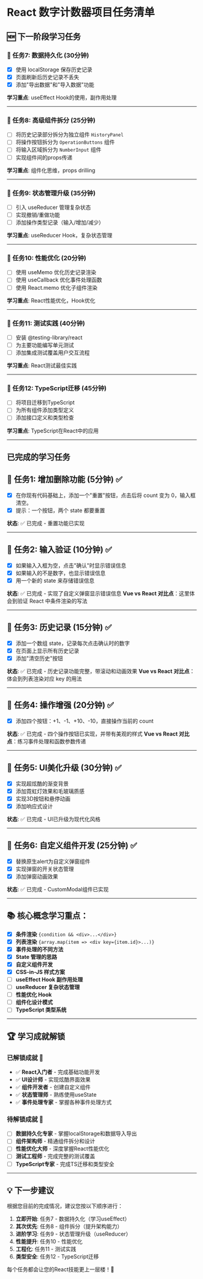 # React 数字计数器项目任务清单

## 🆕 下一阶段学习任务

### 🎯 任务7: 数据持久化 (30分钟)
- [x] 使用 localStorage 保存历史记录
- [x] 页面刷新后历史记录不丢失
- [x] 添加"导出数据"和"导入数据"功能

**学习重点**: useEffect Hook的使用，副作用处理

---

### 🎯 任务8: 高级组件拆分 (25分钟)
- [ ] 将历史记录部分拆分为独立组件 `HistoryPanel`
- [ ] 将操作按钮拆分为 `OperationButtons` 组件
- [ ] 将输入区域拆分为 `NumberInput` 组件
- [ ] 实现组件间的props传递

**学习重点**: 组件化思维，props drilling

---

### 🎯 任务9: 状态管理升级 (35分钟)
- [ ] 引入 useReducer 管理复杂状态
- [ ] 实现撤销/重做功能
- [ ] 添加操作类型记录（输入/增加/减少）

**学习重点**: useReducer Hook，复杂状态管理

---

### 🎯 任务10: 性能优化 (20分钟)
- [ ] 使用 useMemo 优化历史记录渲染
- [ ] 使用 useCallback 优化事件处理函数
- [ ] 使用 React.memo 优化子组件渲染

**学习重点**: React性能优化，Hook优化

---

### 🎯 任务11: 测试实践 (40分钟)
- [ ] 安装 @testing-library/react
- [ ] 为主要功能编写单元测试
- [ ] 添加集成测试覆盖用户交互流程

**学习重点**: React测试最佳实践

---

### 🎯 任务12: TypeScript迁移 (45分钟)
- [ ] 将项目迁移到TypeScript
- [ ] 为所有组件添加类型定义
- [ ] 添加接口定义和类型检查

**学习重点**: TypeScript在React中的应用

---

## 已完成的学习任务

## 🎯 任务1: 增加删除功能 (5分钟) ✅
- [x] 在你现有代码基础上，添加一个"重置"按钮，点击后将 count 变为 0，输入框清空。
- [x] 提示：一个按钮，两个 state 都要重置

**状态**: ✅ 已完成 - 重置功能已实现

---

## 🎯 任务2: 输入验证 (10分钟) ✅
- [x] 如果输入入框为空，点击"确认"时显示错误信息
- [x] 如果输入的不是数字，也显示错误信息  
- [x] 用一个新的 state 来存储错误信息

**状态**: ✅ 已完成 - 实现了自定义弹窗显示错误信息
**Vue vs React 对比点**：这里体会到验证 React 中条件渲染的写法

---

## 🎯 任务3: 历史记录 (15分钟) ✅
- [x] 添加一个数组 state，记录每次点击确认时的数字
- [x] 在页面上显示所有历史记录
- [x] 添加"清空历史"按钮

**状态**: ✅ 已完成 - 历史记录功能完整，带滚动和动画效果
**Vue vs React 对比点**：体会到列表渲染对应 key 的用法

---

## 🎯 任务4: 操作增强 (20分钟) ✅
- [x] 添加四个按钮：+1、-1、+10、-10，直接操作当前的 count

**状态**: ✅ 已完成 - 四个操作按钮已实现，并带有美观的样式
**Vue vs React 对比点**：练习事件处理和函数参数传递

---

## 🎯 任务5: UI美化升级 (30分钟) ✅
- [x] 实现超炫酷的渐变背景
- [x] 添加霓虹灯效果和毛玻璃质感
- [x] 实现3D按钮和悬停动画
- [x] 添加响应式设计

**状态**: ✅ 已完成 - UI已升级为现代化风格

---

## 🎯 任务6: 自定义组件开发 (25分钟) ✅
- [x] 替换原生alert为自定义弹窗组件
- [x] 实现弹窗的开关状态管理
- [x] 添加弹窗动画效果

**状态**: ✅ 已完成 - CustomModal组件已实现

---

## 📚 核心概念学习重点：
- [x] **条件渲染** `{condition && <div>...</div>}`
- [x] **列表渲染** `{array.map(item => <div key={item.id}>...)}`
- [x] **事件处理的不同方法**
- [x] **State 管理的思路**
- [x] **自定义组件开发**
- [x] **CSS-in-JS 样式方案**
- [ ] **useEffect Hook 副作用处理**
- [ ] **useReducer 复杂状态管理**
- [ ] **性能优化 Hook**
- [ ] **组件化设计模式**
- [ ] **TypeScript 类型系统**

---

## 🏆 学习成就解锁

### 已解锁成就 🎉
- ✅ **React入门者** - 完成基础功能开发
- ✅ **UI设计师** - 实现炫酷界面效果
- ✅ **组件开发者** - 创建自定义组件
- ✅ **状态管理师** - 熟练使用useState
- ✅ **事件处理专家** - 掌握各种事件处理方式

### 待解锁成就 🎯
- [ ] **数据持久化专家** - 掌握localStorage和数据导入导出
- [ ] **组件架构师** - 精通组件拆分和设计
- [ ] **性能优化大师** - 深度掌握React性能优化
- [ ] **测试工程师** - 完成完整的测试覆盖
- [ ] **TypeScript专家** - 完成TS迁移和类型安全

---

## 💡 下一步建议

根据您目前的完成情况，建议您按以下顺序进行：

1. **立即开始**: 任务7 - 数据持久化（学习useEffect）
2. **其次优先**: 任务8 - 组件拆分（提升架构能力）
3. **进阶学习**: 任务9 - 状态管理升级（useReducer）
4. **性能提升**: 任务10 - 性能优化
5. **工程化**: 任务11 - 测试实践
6. **类型安全**: 任务12 - TypeScript迁移

每个任务都会让您的React技能更上一层楼！🚀 